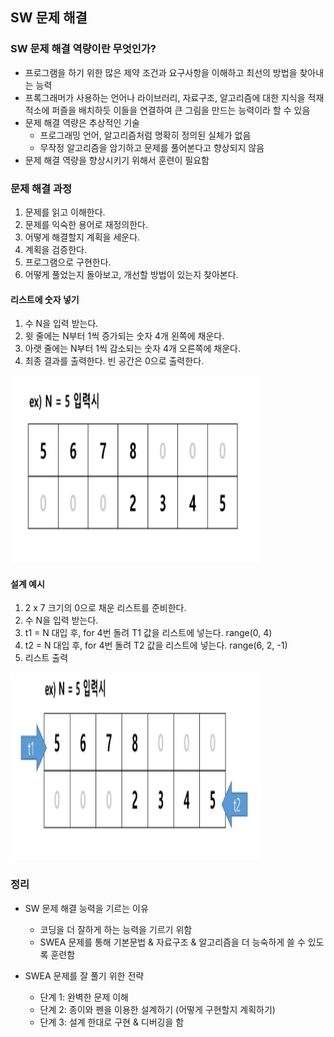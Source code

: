 ## SW 문제 해결
### SW 문제 해결 역량이란 무엇인가?
- 프로그램을 하기 위한 많은 제약 조건과 요구사항을 이해하고 최선의 방법을 찾아내는 능력
- 프록그래머가 사용하는 언어나 라이브러리, 자료구조, 알고리즘에 대한 지식을 적재적소에 퍼즐을 배치하듯 이들을 연결하여 큰 그림을 만드는 능력이라 할 수 있음
- 문제 해결 역량은 추상적인 기술
  - 프로그래밍 언어, 알고리즘처럼 명확히 정의된 실체가 없음
  - 무작정 알고리즘을 암기하고 문제를 풀어본다고 향상되지 않음
- 문제 해결 역량을 향상시키기 위해서 훈련이 필요함

### 문제 해결 과정
1. 문제를 읽고 이해한다.
2. 문제를 익숙한 용어로 재정의한다.
3. 어떻게 해결할지 계획을 세운다.
4. 계획을 검증한다.
5. 프로그램으로 구현한다.
6. 어떻게 풀었는지 돌아보고, 개선할 방법이 있는지 찾아본다.


#### 리스트에 숫자 넣기
1. 수 N을 입력 받는다.
2. 윗 줄에는 N부터 1씩 증가되는 숫자 4개 왼쪽에 채운다.
3. 아랫 줄에는 N부터 1씩 감소되는 숫자 4개 오른쪽에 채운다.
4. 최종 결과를 출력한다. 빈 공간은 0으로 출력한다.
<img src="images/image_1.png" width="400" height="300">

#### 설계 예시
1. 2 x 7 크기의 0으로 채운 리스트를 준비한다.
2. 수 N을 입력 받는다.
3. t1 = N 대입 후, for 4번 돌려 T1 값을 리스트에 넣는다. range(0, 4)
4. t2 = N 대입 후, for 4번 돌려 T2 값을 리스트에 넣는다. range(6, 2, -1)
5. 리스트 출력
<img src="images/image_2.png" width="400" height="300">

### 정리
- SW 문제 해결 능력을 기르는 이유
  - 코딩을 더 잘하게 하는 능력을 기르기 위함
  - SWEA 문제를 통해 기본문법 & 자료구조 & 알고리즘을 더 능숙하게 쓸 수 있도록 훈련함

- SWEA 문제를 잘 풀기 위한 전략
  - 단계 1: 완벽한 문제 이해
  - 단계 2: 종이와 펜을 이용한 설계하기 (어떻게 구현할지 계획하기)
  - 단계 3: 설계 한대로 구현 & 디버깅을 함